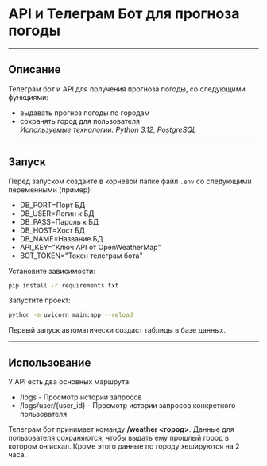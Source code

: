 # API и Телеграм Бот для прогноза погоды
- --
## Описание
Телеграм бот и API для получения прогноза погоды, со следующими функциями:
* выдавать прогноз погоды по городам
* сохранять город для пользователя\
*Используемые технологии: Python 3.12, PostgreSQL*
- --
## Запуск
Перед запуском создайте в корневой папке файл `.env` со следующими переменными (пример):
* DB_PORT=Порт БД
* DB_USER=Логин к БД
* DB_PASS=Пароль к БД
* DB_HOST=Хост БД
* DB_NAME=Название БД
* API_KEY="Ключ API от OpenWeatherMap"
* BOT_TOKEN="Токен телеграм бота"

Установите зависимости:
```bash
pip install -r requirements.txt
```
Запустите проект:
```bash
python -m uvicorn main:app --reload
```
Первый запуск автоматически создаст таблицы в базе данных.

- --

## Использование
У API есть два основных маршрута:
* /logs - Просмотр истории запросов
* /logs/user/{user_id} - Просмотр истории запросов конкретного пользователя

Телеграм бот принимает команду **/weather <город>**. Данные для пользователя сохраняются, чтобы выдать ему прошлый город в котором он искал.
Кроме этого данные по городу хешируются на 2 часа.